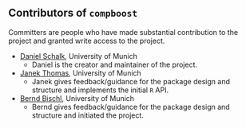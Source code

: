 ## Contributors of `compboost`

Committers are people who have made substantial contribution to the project and granted write access to the project.

-   [Daniel Schalk](https://github.com/schalkdaniel), University of Munich
    -   Daniel is the creator and maintainer of the project.
-   [Janek Thomas](https://github.com/ja-thomas), University of Munich
    -   Janek gives feedback/guidance for the package design and structure and implements the initial `R` API.
-   [Bernd Bischl](https://github.com/berndbischl), University of Munich
    -   Bernd gives feedback/guidance for the package design and structure and initiated the project.
